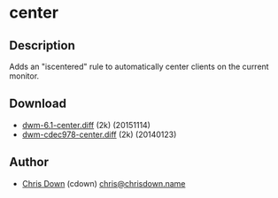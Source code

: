 center
======

Description
-----------

Adds an "iscentered" rule to automatically center clients on the current
monitor.

Download
--------

* [dwm-6.1-center.diff](dwm-6.1-center.diff) (2k) (20151114)
* [dwm-cdec978-center.diff](historical/dwm-cdec978-center.diff) (2k) (20140123)

Author
------

* [Chris Down](https://chrisdown.name) (cdown) <chris@chrisdown.name>
